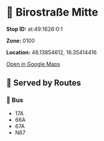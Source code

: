 # 🚉 Birostraße Mitte


**Stop ID:** at:49:1626:0:1

**Zone:** 0100

**Location:** 48.13854612, 16.35414416

[Open in Google Maps](https://www.google.com/maps?q=48.13854612,16.35414416)

## 🚆 Served by Routes

### 🚌 Bus
- 17A
- 66A
- 67A
- N67